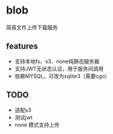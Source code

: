 # blob
简易文件上传下载服务

## features
- 支持本地fs、s3、none纯静态服务器
- 支持JWT无状态认证，用于服务间调用
- 依赖MYSQL，可改为sqlite3（需要cgo）

## TODO
- 适配s3
- 测试jwt
- none 模式支持上传

